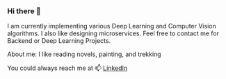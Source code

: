 ### Hi there 👋
I am currently implementing various Deep Learning and Computer Vision algorithms. I also like designing microservices. Feel free to contact me for Backend or Deep Learning Projects.

About me: I like reading novels, painting, and trekking

You could always reach me at 📫 [LinkedIn](https://in.linkedin.com/in/parth-dedhia)

<!--
**dedhiaparth98/dedhiaparth98** is a ✨ _special_ ✨ repository because its `README.md` (this file) appears on your GitHub profile.

Here are some ideas to get you started:

- 🔭 I’m currently working on ...
- 🌱 I’m currently learning ...
- 👯 I’m looking to collaborate on ...
- 🤔 I’m looking for help with ...
- 💬 Ask me about ...
- 📫 How to reach me: ...
- 😄 Pronouns: ...
- ⚡ Fun fact: ...
-->
